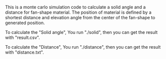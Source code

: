 This is a monte carlo simulation code to calculate a solid angle and a distance for fan-shape material.
The position of material is defined by a shortest distance and elevation angle from the center of the fan-shape to generated position.

To calculate the "Solid angle",
You run "./solid", then you can get the result with "result.csv".

To calculate the "Distance",
You run "./distance", then you can get the result with "distance.txt".
